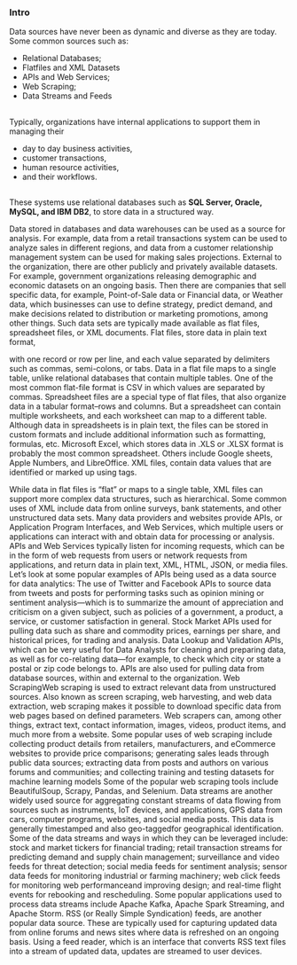 ### Intro 
Data sources have never been as dynamic and diverse as they are today. Some common sources such as:
- Relational Databases; 
- Flatfiles and XML Datasets 
- APIs and Web Services; 
- Web Scraping; 
- Data Streams and Feeds
##
Typically, organizations have internal applications to support them in managing their 
- day to day business activities, 
- customer transactions,
- human resource activities, 
- and their workflows. 

##

These systems use relational databases such as **SQL Server, Oracle, MySQL, and IBM DB2**, to store data in a structured way. 

Data stored in databases and data warehouses can be used as a source for analysis. 
For example, data from a retail transactions system can be used to analyze sales in different regions, and data from a customer relationship management system can be used for making sales projections. External to the organization, there are other publicly and privately available datasets. For example, government organizations releasing demographic and economic datasets on an ongoing basis. Then there are companies that sell specific data, for example, Point-of-Sale data or Financial data, or Weather data, which businesses can
use to define strategy, predict demand, and make decisions related to distribution or
marketing promotions, among other things. Such data sets are typically made available
as flat files, spreadsheet files, or XML documents. Flat files, store data in plain text format, 

with one record or row per line, and each value separated by delimiters such as commas,
semi-colons, or tabs. Data in a flat file maps to a single table,
unlike relational databases that contain multiple tables. One of the most common flat-file format is CSV in which values are separated by commas. Spreadsheet files are a special type of flat files, that also organize data in a tabular format–rows and columns. But a spreadsheet can contain multiple worksheets, and each worksheet can map to a different table. Although data in spreadsheets is in plain text, the files can be stored in custom formats and include additional information such as formatting, formulas, etc. Microsoft Excel, which stores data in .XLS or .XLSX format is probably the most common spreadsheet. Others include Google sheets, Apple Numbers, and LibreOffice. XML files, contain data values that are identified or marked up using tags.

While data in flat files is “flat” or maps to a single table, XML files can support more complex data structures, such as hierarchical. Some common uses of XML include data from
online surveys, bank statements, and other unstructured data sets. Many data providers and websites provide APIs,
or Application Program Interfaces, and Web Services, which multiple users or applications
can interact with and obtain data for processing or analysis. APIs and Web Services typically listen for
incoming requests, which can be in the form of web requests from users or network requests
from applications, and return data in plain text, XML, HTML, JSON, or media files. Let’s look at some popular examples of APIs
being used as a data source for data analytics: The use of Twitter and Facebook APIs to source
data from tweets and posts for performing tasks such as opinion mining or sentiment
analysis—which is to summarize the amount of appreciation and criticism on a given subject,
such as policies of a government, a product, a service, or customer satisfaction in general. Stock Market APIs used for pulling data such
as share and commodity prices, earnings per share, and historical prices, for trading
and analysis. Data Lookup and Validation APIs, which can
be very useful for Data Analysts for cleaning and preparing data, as well as for co-relating
data—for example, to check which city or state a postal or zip code belongs to. APIs are also used for pulling data from database
sources, within and external to the organization. Web ScrapingWeb scraping is used to extract
relevant data from unstructured sources. Also known as screen scraping, web harvesting,
and web data extraction, web scraping makes it possible to download specific data from
web pages based on defined parameters. Web scrapers can, among other things, extract
text, contact information, images, videos, product items, and much more from a website. Some popular uses of web scraping include collecting product details from retailers,
manufacturers, and eCommerce websites to provide price comparisons; generating sales leads through public data
sources; extracting data from posts and authors on
various forums and communities; and collecting training and testing datasets
for machine learning models Some of the popular web scraping tools include
BeautifulSoup, Scrapy, Pandas, and Selenium. Data streams are another widely used source
for aggregating constant streams of data flowing from sources such as instruments, IoT devices,
and applications, GPS data from cars, computer programs, websites, and social media posts. This data is generally timestamped and also
geo-taggedfor geographical identification. Some of the data streams and ways in which
they can be leveraged include: stock and market tickers for financial trading; retail transaction streams for predicting
demand and supply chain management; surveillance and video feeds for threat detection; social media feeds for sentiment analysis;
sensor data feeds for monitoring industrial or farming machinery; web click feeds for monitoring web performanceand improving design; and real-time flight events for rebooking and
rescheduling. Some popular applications used to process
data streams include Apache Kafka, Apache Spark Streaming, and Apache Storm. RSS (or Really Simple Syndication) feeds,
are another popular data source. These are typically used for capturing updated
data from online forums and news sites where data is refreshed on an ongoing basis. Using a feed reader, which is an interface
that converts RSS text files into a stream of updated data, updates are streamed to user
devices.